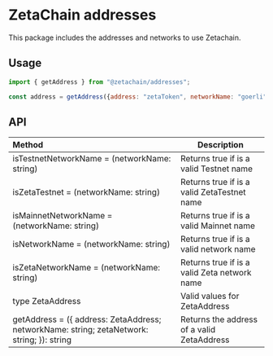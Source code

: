 # ZetaChain addresses

This package includes the addresses and networks to use Zetachain.

## Usage

```js
import { getAddress } from "@zetachain/addresses";

const address = getAddress({address: "zetaToken", networkName: "goerli", zetaNetwork:"athens"});
```

## API


| Method | Description |
| :---- | ------ |
| isTestnetNetworkName = (networkName: string) | Returns true if is a valid Testnet name |
| isZetaTestnet = (networkName: string) | Returns true if is a valid ZetaTestnet name |
| isMainnetNetworkName = (networkName: string) | Returns true if is a valid Mainnet name |
| isNetworkName = (networkName: string) | Returns true if is a valid network name |
| isZetaNetworkName = (networkName: string) | Returns true if is a valid Zeta network name |
| type ZetaAddress | Valid values for ZetaAddress |
| getAddress = ({ address: ZetaAddress; networkName: string; zetaNetwork: string; }): string  | Returns the address of a valid ZetaAddress |

```